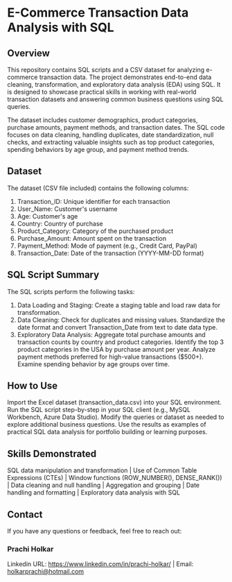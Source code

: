 # E-Commerce Transaction Data Analysis with SQL

## Overview
This repository contains SQL scripts and a CSV dataset for analyzing e-commerce transaction data. The project demonstrates end-to-end data cleaning, transformation, and exploratory data analysis (EDA) using SQL. It is designed to showcase practical skills in working with real-world transaction datasets and answering common business questions using SQL queries.

The dataset includes customer demographics, product categories, purchase amounts, payment methods, and transaction dates. The SQL code focuses on data cleaning, handling duplicates, date standardization, null checks, and extracting valuable insights such as top product categories, spending behaviors by age group, and payment method trends.

## Dataset
The dataset (CSV file included) contains the following columns:
  1. Transaction_ID:  Unique identifier for each transaction
  2. User_Name:	Customer's username
  3. Age:	Customer's age
  4. Country:	Country of purchase
  5. Product_Category:	Category of the purchased product
  6. Purchase_Amount:	Amount spent on the transaction
  7. Payment_Method:	Mode of payment (e.g., Credit Card, PayPal)
  8. Transaction_Date:	Date of the transaction (YYYY-MM-DD format)

## SQL Script Summary
The SQL scripts perform the following tasks:
  1. Data Loading and Staging: Create a staging table and load raw data for transformation.
  2. Data Cleaning:
       Check for duplicates and missing values.
       Standardize the date format and convert Transaction_Date from text to date data type.
  3. Exploratory Data Analysis:
       Aggregate total purchase amounts and transaction counts by country and product categories.
       Identify the top 3 product categories in the USA by purchase amount per year.
       Analyze payment methods preferred for high-value transactions ($500+).
       Examine spending behavior by age groups over time.

## How to Use
Import the Excel dataset (transaction_data.csv) into your SQL environment.
Run the SQL script step-by-step in your SQL client (e.g., MySQL Workbench, Azure Data Studio).
Modify the queries or dataset as needed to explore additional business questions.
Use the results as examples of practical SQL data analysis for portfolio building or learning purposes.

## Skills Demonstrated
  SQL data manipulation and transformation | 
  Use of Common Table Expressions (CTEs) | 
  Window functions (ROW_NUMBER(), DENSE_RANK()) | 
  Data cleaning and null handling | 
  Aggregation and grouping | 
  Date handling and formatting | 
  Exploratory data analysis with SQL

## Contact
If you have any questions or feedback, feel free to reach out:
### Prachi Holkar
Linkedin URL: https://www.linkedin.com/in/prachi-holkar/ | 
Email: holkarprachi@hotmail.com

